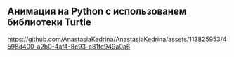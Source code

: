 ﻿<h2 align="left">Анимация на Python с использованем библиотеки Turtle</h2>

https://github.com/AnastasiaKedrina/AnastasiaKedrina/assets/113825953/4598d400-a2b0-4af4-8c93-c81fc949a0a6

